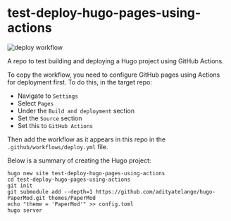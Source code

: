 # test-deploy-hugo-pages-using-actions

![deploy workflow](https://github.com/thomaslaurenson/test-deploy-hugo-pages-using-actions/actions/workflows/deploy.yml/badge.svg)

A repo to test building and deploying a Hugo project using GitHub Actions.


To copy the workflow, you need to configure GitHub pages using Actions for deployment first. To do this, in the target repo:

- Navigate to `Settings`
- Select `Pages`
- Under the `Build and deployment` section
- Set the `Source` section
- Set this to `GitHub Actions`

Then add the workflow as it appears in this repo in the `.github/workflows/deploy.yml` file.

Below is a summary of creating the Hugo project:

```
hugo new site test-deploy-hugo-pages-using-actions
cd test-deploy-hugo-pages-using-actions
git init
git submodule add --depth=1 https://github.com/adityatelange/hugo-PaperMod.git themes/PaperMod
echo "theme = 'PaperMod'" >> config.toml
hugo server
```
